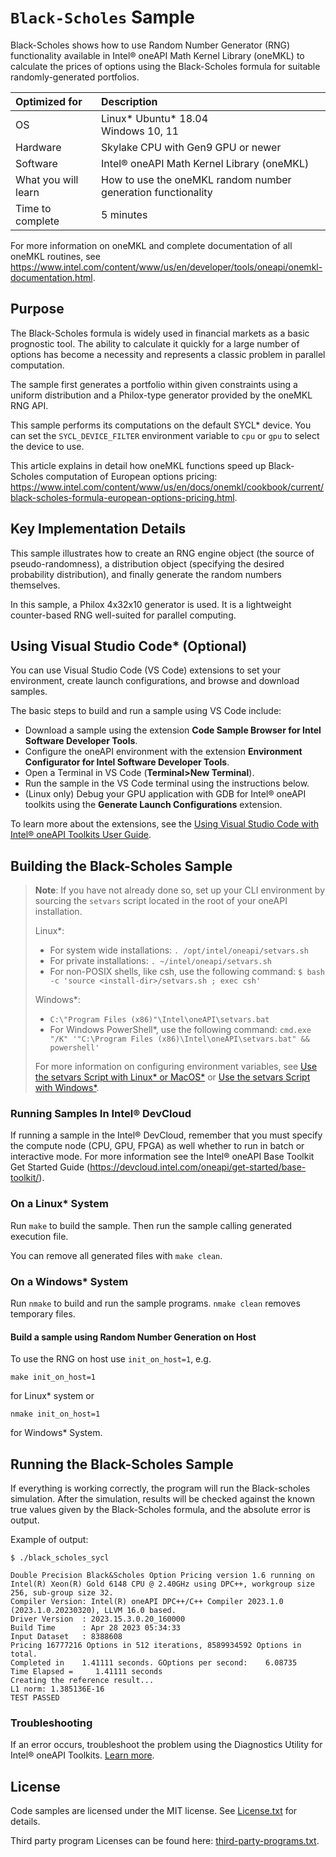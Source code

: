 # `Black-Scholes` Sample

Black-Scholes shows how to use Random Number Generator (RNG) functionality
available in Intel® oneAPI Math Kernel Library (oneMKL) to calculate the prices
of options using the Black-Scholes formula for suitable randomly-generated portfolios.

| Optimized for       | Description
|:---                 |:---
| OS                  | Linux* Ubuntu* 18.04 <br> Windows 10, 11
| Hardware            | Skylake CPU with Gen9 GPU or newer
| Software            | Intel® oneAPI Math Kernel Library (oneMKL)
| What you will learn | How to use the oneMKL random number generation functionality
| Time to complete    | 5 minutes

For more information on oneMKL and complete documentation of all oneMKL routines,
see https://www.intel.com/content/www/us/en/developer/tools/oneapi/onemkl-documentation.html.

## Purpose

The Black-Scholes formula is widely used in financial markets as a basic
prognostic tool. The ability to calculate it quickly for a large number of
options has become a necessity and represents a classic problem in parallel
computation.

The sample first generates a portfolio within given constraints using a uniform
distribution and a Philox-type generator provided by the oneMKL RNG API.

This sample performs its computations on the default SYCL* device. You can set
the `SYCL_DEVICE_FILTER` environment variable to `cpu` or `gpu` to select the device to use.

This article explains in detail how oneMKL functions speed up Black-Scholes
computation of European options pricing:
https://www.intel.com/content/www/us/en/docs/onemkl/cookbook/current/black-scholes-formula-european-options-pricing.html.

## Key Implementation Details

This sample illustrates how to create an RNG engine object (the source of
pseudo-randomness), a distribution object (specifying the desired probability
distribution), and finally generate the random numbers themselves.

In this sample, a Philox 4x32x10 generator is used. It is a lightweight
counter-based RNG well-suited for parallel computing.

## Using Visual Studio Code* (Optional)

You can use Visual Studio Code (VS Code) extensions to set your environment, create launch configurations,
and browse and download samples.

The basic steps to build and run a sample using VS Code include:
 - Download a sample using the extension **Code Sample Browser for Intel Software Developer Tools**.
 - Configure the oneAPI environment with the extension **Environment Configurator for Intel Software Developer Tools**.
 - Open a Terminal in VS Code (**Terminal>New Terminal**).
 - Run the sample in the VS Code terminal using the instructions below.
 - (Linux only) Debug your GPU application with GDB for Intel® oneAPI toolkits using the **Generate Launch Configurations** extension.

To learn more about the extensions, see the
[Using Visual Studio Code with Intel® oneAPI Toolkits User Guide](https://www.intel.com/content/www/us/en/develop/documentation/using-vs-code-with-intel-oneapi/top.html).

## Building the Black-Scholes Sample

> **Note**: If you have not already done so, set up your CLI
> environment by sourcing  the `setvars` script located in
> the root of your oneAPI installation.
>
> Linux*:
> - For system wide installations: `. /opt/intel/oneapi/setvars.sh`
> - For private installations: `. ~/intel/oneapi/setvars.sh`
> - For non-POSIX shells, like csh, use the following command: `$ bash -c 'source <install-dir>/setvars.sh ; exec csh'`
>
> Windows*:
> - `C:\"Program Files (x86)"\Intel\oneAPI\setvars.bat`
> - For Windows PowerShell*, use the following command: `cmd.exe "/K" '"C:\Program Files (x86)\Intel\oneAPI\setvars.bat" && powershell'`
>
> For more information on configuring environment variables, see [Use the setvars Script with Linux* or MacOS*](https://www.intel.com/content/www/us/en/develop/documentation/oneapi-programming-guide/top/oneapi-development-environment-setup/use-the-setvars-script-with-linux-or-macos.html) or [Use the setvars Script with Windows*](https://www.intel.com/content/www/us/en/develop/documentation/oneapi-programming-guide/top/oneapi-development-environment-setup/use-the-setvars-script-with-windows.html).


### Running Samples In Intel® DevCloud
If running a sample in the Intel® DevCloud, remember that you must specify the
compute node (CPU, GPU, FPGA) as well whether to run in batch or interactive mode.
For more information see the Intel® oneAPI Base Toolkit Get Started Guide
(https://devcloud.intel.com/oneapi/get-started/base-toolkit/).

### On a Linux* System
Run `make` to build the sample. Then run the sample calling generated execution file.

You can remove all generated files with `make clean`.

### On a Windows* System
Run `nmake` to build and run the sample programs. `nmake clean` removes temporary files.

#### Build a sample using Random Number Generation on Host
To use the RNG on host use `init_on_host=1`, e.g.
```
make init_on_host=1
```
for Linux* system or

```
nmake init_on_host=1
```

for Windows* System.

## Running the Black-Scholes Sample
If everything is working correctly, the program will run the Black-scholes simulation.
After the simulation, results will be checked against the known true values
given by the Black-Scholes formula, and the absolute error is output.

Example of output:
```
$ ./black_scholes_sycl

Double Precision Black&Scholes Option Pricing version 1.6 running on Intel(R) Xeon(R) Gold 6148 CPU @ 2.40GHz using DPC++, workgroup size 256, sub-group size 32.
Compiler Version: Intel(R) oneAPI DPC++/C++ Compiler 2023.1.0 (2023.1.0.20230320), LLVM 16.0 based.
Driver Version  : 2023.15.3.0.20_160000
Build Time      : Apr 28 2023 05:34:33
Input Dataset   : 8388608
Pricing 16777216 Options in 512 iterations, 8589934592 Options in total.
Completed in    1.41111 seconds. GOptions per second:    6.08735
Time Elapsed =     1.41111 seconds
Creating the reference result...
L1 norm: 1.385136E-16
TEST PASSED

```

### Troubleshooting
If an error occurs, troubleshoot the problem using the Diagnostics Utility for Intel® oneAPI Toolkits.
[Learn more](https://www.intel.com/content/www/us/en/develop/documentation/diagnostic-utility-user-guide/top.html).

## License

Code samples are licensed under the MIT license. See
[License.txt](https://github.com/oneapi-src/oneAPI-samples/blob/master/License.txt) for details.

Third party program Licenses can be found here: [third-party-programs.txt](https://github.com/oneapi-src/oneAPI-samples/blob/master/third-party-programs.txt).
